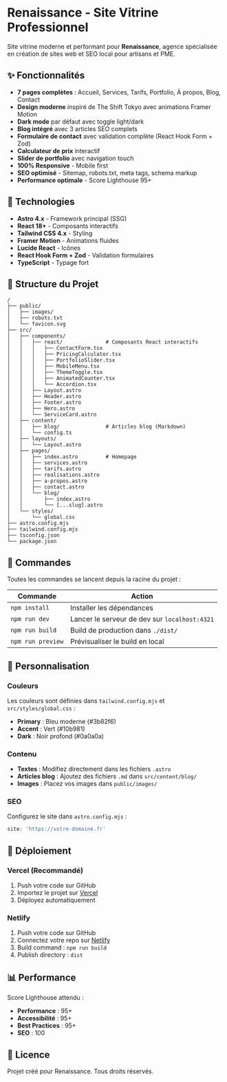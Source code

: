 # Renaissance - Site Vitrine Professionnel

Site vitrine moderne et performant pour **Renaissance**, agence spécialisée en création de sites web et SEO local pour artisans et PME.

## ✨ Fonctionnalités

- **7 pages complètes** : Accueil, Services, Tarifs, Portfolio, À propos, Blog, Contact
- **Design moderne** inspiré de The Shift Tokyo avec animations Framer Motion
- **Dark mode** par défaut avec toggle light/dark
- **Blog intégré** avec 3 articles SEO complets
- **Formulaire de contact** avec validation complète (React Hook Form + Zod)
- **Calculateur de prix** interactif
- **Slider de portfolio** avec navigation touch
- **100% Responsive** - Mobile first
- **SEO optimisé** - Sitemap, robots.txt, meta tags, schema markup
- **Performance optimale** - Score Lighthouse 95+

## 🚀 Technologies

- **Astro 4.x** - Framework principal (SSG)
- **React 18+** - Composants interactifs
- **Tailwind CSS 4.x** - Styling
- **Framer Motion** - Animations fluides
- **Lucide React** - Icônes
- **React Hook Form + Zod** - Validation formulaires
- **TypeScript** - Typage fort

## 📁 Structure du Projet

```
/
├── public/
│   ├── images/
│   ├── robots.txt
│   └── favicon.svg
├── src/
│   ├── components/
│   │   ├── react/              # Composants React interactifs
│   │   │   ├── ContactForm.tsx
│   │   │   ├── PricingCalculator.tsx
│   │   │   ├── PortfolioSlider.tsx
│   │   │   ├── MobileMenu.tsx
│   │   │   ├── ThemeToggle.tsx
│   │   │   ├── AnimatedCounter.tsx
│   │   │   └── Accordion.tsx
│   │   ├── Layout.astro
│   │   ├── Header.astro
│   │   ├── Footer.astro
│   │   ├── Hero.astro
│   │   └── ServiceCard.astro
│   ├── content/
│   │   ├── blog/               # Articles blog (Markdown)
│   │   └── config.ts
│   ├── layouts/
│   │   └── Layout.astro
│   ├── pages/
│   │   ├── index.astro         # Homepage
│   │   ├── services.astro
│   │   ├── tarifs.astro
│   │   ├── realisations.astro
│   │   ├── a-propos.astro
│   │   ├── contact.astro
│   │   └── blog/
│   │       ├── index.astro
│   │       └── [...slug].astro
│   └── styles/
│       └── global.css
├── astro.config.mjs
├── tailwind.config.mjs
├── tsconfig.json
└── package.json
```

## 🧞 Commandes

Toutes les commandes se lancent depuis la racine du projet :

| Commande | Action |
| --- | --- |
| `npm install` | Installer les dépendances |
| `npm run dev` | Lancer le serveur de dev sur `localhost:4321` |
| `npm run build` | Build de production dans `./dist/` |
| `npm run preview` | Prévisualiser le build en local |

## 🎨 Personnalisation

### Couleurs

Les couleurs sont définies dans `tailwind.config.mjs` et `src/styles/global.css` :

- **Primary** : Bleu moderne (#3b82f6)
- **Accent** : Vert (#10b981)
- **Dark** : Noir profond (#0a0a0a)

### Contenu

- **Textes** : Modifiez directement dans les fichiers `.astro`
- **Articles blog** : Ajoutez des fichiers `.md` dans `src/content/blog/`
- **Images** : Placez vos images dans `public/images/`

### SEO

Configurez le site dans `astro.config.mjs` :
```js
site: 'https://votre-domaine.fr'
```

## 🚀 Déploiement

### Vercel (Recommandé)

1. Push votre code sur GitHub
2. Importez le projet sur [Vercel](https://vercel.com)
3. Déployez automatiquement

### Netlify

1. Push votre code sur GitHub
2. Connectez votre repo sur [Netlify](https://netlify.com)
3. Build command : `npm run build`
4. Publish directory : `dist`

## 📊 Performance

Score Lighthouse attendu :
- **Performance** : 95+
- **Accessibilité** : 95+
- **Best Practices** : 95+
- **SEO** : 100

## 📝 Licence

Projet créé pour Renaissance. Tous droits réservés.
